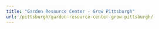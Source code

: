 ```yaml
---
title: "Garden Resource Center - Grow Pittsburgh"
url: /pittsburgh/garden-resource-center-grow-pittsburgh/
---
```

